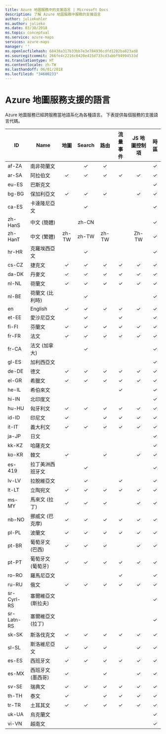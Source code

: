 ```yaml
---
title: Azure 地圖服務中的支援語言 | Microsoft Docs
description: 了解 Azure 地圖服務中服務的支援語言
author: juliekohler
ms.author: julieko
ms.date: 03/30/2018
ms.topic: conceptual
ms.service: azure-maps
services: azure-maps
manager: ''
ms.openlocfilehash: 68438a317b33bb7e3e784936cdfd1282ba823ad8
ms.sourcegitcommit: 266fe4c2216c0420e415d733cd3abbf94994533d
ms.translationtype: HT
ms.contentlocale: zh-TW
ms.lasthandoff: 06/01/2018
ms.locfileid: "34600233"
---
```

# <a name="azure-maps-supported-languages"></a>Azure 地圖服務支援的語言
Azure 地圖服務已經跨服務當地語系化為各種語言。  下表提供每個服務的支援語言代碼。  
  

| ID         | Name                   |  地圖 | Search | 路由 | 流量事件 | JS 地圖控制項 | 時區 |
|------------|------------------------|:-----:|:------:|:-------:|:-----------------:|:--------------:|:---------:|
| af-ZA      | 南非荷蘭文              |       |    ✓   |    ✓    |                   |                |     ✓     |
| ar-SA      | 阿拉伯文                 |   ✓   |    ✓   |    ✓    |         ✓         |        ✓       |     ✓     |
| eu-ES      | 巴斯克文                 |       |        |         |                   |                |     ✓     |
| bg-BG      | 保加利亞文              |   ✓   |    ✓   |    ✓    |                   |        ✓       |     ✓     |
| ca-ES      | 卡達隆尼亞文                |       |    ✓   |         |                   |                |     ✓     |
| zh-HanS    | 中文 (簡體)   |       |  zh-CN |         |                   |                |     ✓     |
| zh-HanT    | 中文 (繁體)  | zh-TW |  zh-TW |  zh-TW  |                   |      Zh-TW     |     ✓     |
| hr-HR      | 克羅埃西亞文               |       |    ✓   |         |                   |                |     ✓     |
| cs-CZ      | 捷克文                  |   ✓   |    ✓   |    ✓    |         ✓         |        ✓       |     ✓     |
| da-DK      | 丹麥文                 |   ✓   |    ✓   |    ✓    |         ✓         |        ✓       |     ✓     |
| nl-NL      | 荷蘭文                  |   ✓   |    ✓   |    ✓    |         ✓         |        ✓       |     ✓     |
| nl-BE      | 荷蘭文 (比利時)        |       |    ✓   |         |                   |                |     ✓     |
| en         | English                |   ✓   |    ✓   |    ✓    |         ✓         |        ✓       |     ✓     |
| et-EE      | 愛沙尼亞文               |       |    ✓   |         |         ✓         |                |     ✓     |
| fi-FI      | 芬蘭文                |   ✓   |    ✓   |    ✓    |         ✓         |        ✓       |     ✓     |
| fr-FR      | 法文                 |   ✓   |    ✓   |    ✓    |         ✓         |        ✓       |     ✓     |
| fr-CA      | 法文 (加拿大)      |       |    ✓   |         |                   |                |     ✓     |
| gl-ES      | 加利西亞文               |       |        |         |                   |                |     ✓     |
| de-DE      | 德文                 |   ✓   |    ✓   |    ✓    |         ✓         |        ✓       |     ✓     |
| el-GR      | 希臘文                  |   ✓   |    ✓   |    ✓    |         ✓         |        ✓       |     ✓     |
| he-IL      | 希伯來文                 |       |        |         |         ✓         |                |     ✓     |
| hi-IN      | 北印度文                  |       |        |         |                   |                |     ✓     |
| hu-HU      | 匈牙利文              |   ✓   |    ✓   |    ✓    |         ✓         |        ✓       |     ✓     |
| id-ID      | 印尼文             |   ✓   |        |    ✓    |         ✓         |        ✓       |     ✓     |
| it-IT      | 義大利文                |   ✓   |    ✓   |    ✓    |         ✓         |        ✓       |     ✓     |
| ja-JP      | 日文               |       |        |         |                   |                |     ✓     |
| kk-KZ      | 哈薩克文                 |       |        |         |                   |                |     ✓     |
| ko-KR      | 韓文                 |   ✓   |        |    ✓    |                   |        ✓       |     ✓     |
| es-419     | 拉丁美洲西班牙文 |       |    ✓   |         |                   |                |     ✓     |
| lv-LV      | 拉脫維亞文                |       |    ✓   |         |         ✓         |                |     ✓     |
| lt-LT      | 立陶宛文             |   ✓   |    ✓   |    ✓    |         ✓         |        ✓       |     ✓     |
| ms-MY      | 馬來文 (拉丁)          |   ✓   |    ✓   |    ✓    |                   |        ✓       |     ✓     |
| nb-NO      | 挪威文 (巴克摩)       |   ✓   |    ✓   |    ✓    |         ✓         |        ✓       |     ✓     |
| pl-PL      | 波蘭文                 |   ✓   |    ✓   |    ✓    |         ✓         |        ✓       |     ✓     |
| pt-BR      | 葡萄牙文 (巴西)    |   ✓   |    ✓   |    ✓    |                   |        ✓       |     ✓     |
| pt-PT      | 葡萄牙文 (葡萄牙)  |   ✓   |    ✓   |    ✓    |         ✓         |        ✓       |     ✓     |
| ro-RO      | 羅馬尼亞文               |       |        |         |         ✓         |                |     ✓     |
| ru-RU      | 俄文                |   ✓   |    ✓   |    ✓    |         ✓         |        ✓       |     ✓     |
| sr-Cyrl-RS | 塞爾維亞文 (斯拉夫)     |       |        |         |                   |                |     ✓     |
| sr-Latn-RS | 塞爾維亞文 (拉丁)        |       |        |         |                   |                |     ✓     |
| sk-SK      | 斯洛伐克文              |   ✓   |    ✓   |    ✓    |         ✓         |        ✓       |     ✓     |
| sl-SL      | 斯洛維尼亞文              |   ✓   |    ✓   |    ✓    |                   |        ✓       |     ✓     |
| es-ES      | 西班牙文                |   ✓   |    ✓   |    ✓    |         ✓         |        ✓       |     ✓     |
| es-MX      | 西班牙文 (墨西哥)       |   ✓   |        |    ✓    |                   |        ✓       |     ✓     |
| sv-SE     | 瑞典文                |   ✓   |    ✓   |    ✓    |         ✓         |        ✓       |     ✓     |
| th-TH      | 泰文                   |   ✓   |        |    ✓    |         ✓         |        ✓       |     ✓     |
| tr-TR      | 土耳其文                |   ✓   |    ✓   |    ✓    |         ✓         |        ✓       |     ✓     |
| uk-UA      | 烏克蘭文               |       |        |         |                   |                |     ✓     |
| vi-VN      | 越南文             |       |        |         |                   |                |     ✓     |
